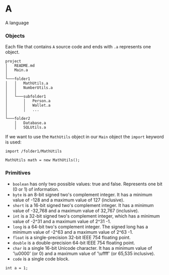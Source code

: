 # A
A language

### Objects
Each file that contains `A` source code and ends with `.a` represents one object. 
```
project
│   README.md
│   Main.a    
│
└───folder1
│   │   MathUtils.a
│   │   NumberUtils.a
│   │
│   └───subfolder1
│       │   Person.a
│       │   Wallet.a
│       │   ...
│   
└───folder2
    │   Database.a
    │   SQLUtils.a
```
If we want to use the `MathUtils` object in our `Main` object the `import` keyword is used:
```A
import /folder1/MathUtils

MathUtils math = new MathUtils();
```

### Primitives

 - `boolean` has only two possible values: true and false. Represents one bit (0 or 1) of information.
 - `byte` is an 8-bit signed two's complement integer. It has a minimum value of -128 and a maximum value of 127 (inclusive).
 - `short` is a 16-bit signed two's complement integer. It has a minimum value of -32,768 and a maximum value of 32,767 (inclusive).
 - `int` is a 32-bit signed two's complement integer, which has a minimum value of -2^31 and a maximum value of 2^31 -1.
 - `long` is a 64-bit two's complement integer. The signed long has a minimum value of -2^63 and a maximum value of 2^63 -1.
 - `float` is a single-precision 32-bit IEEE 754 floating point.
 - `double` is a double-precision 64-bit IEEE 754 floating point.
 - `char` is a single 16-bit Unicode character. It has a minimum value of '\u0000' (or 0) and a maximum value of '\uffff' (or 65,535 inclusive).
 - `code` is a single code block. 

```A
int a = 1;
```
